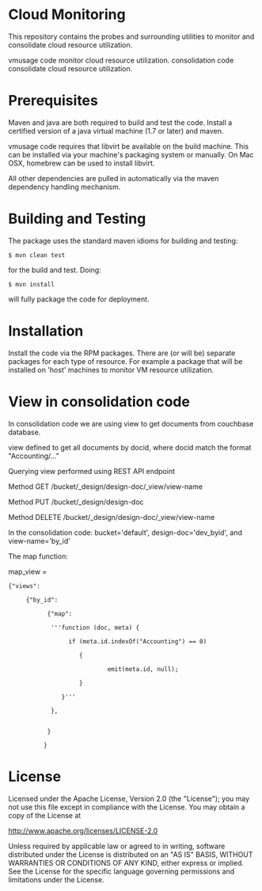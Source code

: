 
Cloud Monitoring
================

This repository contains the probes and surrounding utilities to
monitor and consolidate cloud resource utilization. 

vmusage code monitor cloud resource utilization.
consolidation code consolidate cloud resource utilization.

Prerequisites
=============

Maven and java are both required to build and test the code.  Install
a certified version of a java virtual machine (1.7 or later) and
maven. 

vmusage code requires that libvirt be available on the build machine.
This can be installed via your machine's packaging system or
manually.  On Mac OSX, homebrew can be used to install libvirt.

All other dependencies are pulled in automatically via the maven
dependency handling mechanism.


Building and Testing
====================

The package uses the standard maven idioms for building and testing:

```
$ mvn clean test
```

for the build and test.  Doing:

```
$ mvn install
```

will fully package the code for deployment.


Installation
============

Install the code via the RPM packages.  There are (or will be)
separate packages for each type of resource.  For example a package
that will be installed on 'host' machines to monitor VM resource
utilization. 


View in consolidation code
==========================
In consolidation code we are using view to get documents from couchbase database.

view defined to get all documents by docid, where docid match the format "Accounting/..."

Querying view performed using REST API endpoint

Method  GET /bucket/_design/design-doc/_view/view-name

Method  PUT /bucket/_design/design-doc

Method  DELETE /bucket/_design/design-doc/_view/view-name

In the consolidation code: bucket='default', design-doc='dev_byid', and view-name='by_id'

The map function:



map_view = 
	
	{"views":
         
	     {"by_id":

               {"map":

                '''function (doc, meta) {

                     if (meta.id.indexOf("Accounting") == 0)

                        {

                                emit(meta.id, null);

                        }

                   }'''

                },


               }

              }



License
=======

Licensed under the Apache License, Version 2.0 (the "License"); you
may not use this file except in compliance with the License.  You may
obtain a copy of the License at

http://www.apache.org/licenses/LICENSE-2.0

Unless required by applicable law or agreed to in writing, software
distributed under the License is distributed on an "AS IS" BASIS,
WITHOUT WARRANTIES OR CONDITIONS OF ANY KIND, either express or
implied.  See the License for the specific language governing
permissions and limitations under the License.
